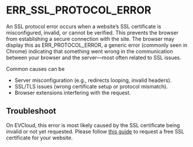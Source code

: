 # ERR_SSL_PROTOCOL_ERROR

An SSL protocol error occurs when a website’s SSL certificate is misconfigured, invalid, or cannot be verified. 
This prevents the browser from establishing a secure connection with the site.
The browser may display this as ERR_PROTOCOL_ERROR, 
a generic error (commonly seen in Chrome) indicating that something went wrong in the communication between your browser and the server—most often related to SSL issues.

Common causes can be
- Server misconfiguration (e.g., redirects looping, invalid headers).
- SSL/TLS issues (wrong certificate setup or protocol mismatch).
- Browser extensions interfering with the request.


## Troubleshoot

On EVCloud, this error is most likely caused by the SSL certificate being invalid or not yet requested. 
Please follow [this guide](#) to request a free SSL certificate for your website.
